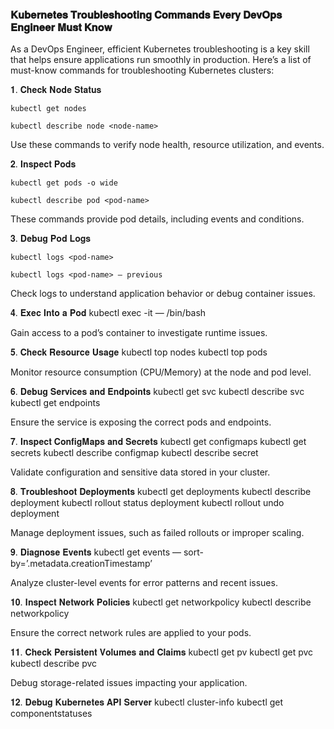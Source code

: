 ### 𝐊𝐮𝐛𝐞𝐫𝐧𝐞𝐭𝐞𝐬 𝐓𝐫𝐨𝐮𝐛𝐥𝐞𝐬𝐡𝐨𝐨𝐭𝐢𝐧𝐠 𝐂𝐨𝐦𝐦𝐚𝐧𝐝𝐬 𝐄𝐯𝐞𝐫𝐲 𝐃𝐞𝐯𝐎𝐩𝐬 𝐄𝐧𝐠𝐢𝐧𝐞𝐞𝐫 𝐌𝐮𝐬𝐭 𝐊𝐧𝐨𝐰
As a DevOps Engineer, efficient Kubernetes troubleshooting is a key skill that helps ensure applications run smoothly in production. Here’s a list of must-know commands for troubleshooting Kubernetes clusters:

𝟏. 𝐂𝐡𝐞𝐜𝐤 𝐍𝐨𝐝𝐞 𝐒𝐭𝐚𝐭𝐮𝐬
```
kubectl get nodes
```
```
kubectl describe node <node-name>
```
Use these commands to verify node health, resource utilization, and events.

𝟐. 𝐈𝐧𝐬𝐩𝐞𝐜𝐭 𝐏𝐨𝐝𝐬
```
kubectl get pods -o wide
```
```
kubectl describe pod <pod-name>
```
These commands provide pod details, including events and conditions.

𝟑. 𝐃𝐞𝐛𝐮𝐠 𝐏𝐨𝐝 𝐋𝐨𝐠𝐬
```
kubectl logs <pod-name>
```
```
kubectl logs <pod-name> — previous
```
Check logs to understand application behavior or debug container issues.

𝟒. 𝐄𝐱𝐞𝐜 𝐈𝐧𝐭𝐨 𝐚 𝐏𝐨𝐝
kubectl exec -it <pod-name> — /bin/bash

Gain access to a pod’s container to investigate runtime issues.

𝟓. 𝐂𝐡𝐞𝐜𝐤 𝐑𝐞𝐬𝐨𝐮𝐫𝐜𝐞 𝐔𝐬𝐚𝐠𝐞
kubectl top nodes
kubectl top pods

Monitor resource consumption (CPU/Memory) at the node and pod level.

𝟔. 𝐃𝐞𝐛𝐮𝐠 𝐒𝐞𝐫𝐯𝐢𝐜𝐞𝐬 𝐚𝐧𝐝 𝐄𝐧𝐝𝐩𝐨𝐢𝐧𝐭𝐬
kubectl get svc
kubectl describe svc <service-name>
kubectl get endpoints

Ensure the service is exposing the correct pods and endpoints.

𝟕. 𝐈𝐧𝐬𝐩𝐞𝐜𝐭 𝐂𝐨𝐧𝐟𝐢𝐠𝐌𝐚𝐩𝐬 𝐚𝐧𝐝 𝐒𝐞𝐜𝐫𝐞𝐭𝐬
kubectl get configmaps
kubectl get secrets
kubectl describe configmap <configmap-name>
kubectl describe secret <secret-name>

Validate configuration and sensitive data stored in your cluster.

𝟖. 𝐓𝐫𝐨𝐮𝐛𝐥𝐞𝐬𝐡𝐨𝐨𝐭 𝐃𝐞𝐩𝐥𝐨𝐲𝐦𝐞𝐧𝐭𝐬
kubectl get deployments
kubectl describe deployment <deployment-name>
kubectl rollout status deployment <deployment-name>
kubectl rollout undo deployment <deployment-name>

Manage deployment issues, such as failed rollouts or improper scaling.

𝟗. 𝐃𝐢𝐚𝐠𝐧𝐨𝐬𝐞 𝐄𝐯𝐞𝐧𝐭𝐬
kubectl get events — sort-by=’.metadata.creationTimestamp’

Analyze cluster-level events for error patterns and recent issues.

𝟏𝟎. 𝐈𝐧𝐬𝐩𝐞𝐜𝐭 𝐍𝐞𝐭𝐰𝐨𝐫𝐤 𝐏𝐨𝐥𝐢𝐜𝐢𝐞𝐬
kubectl get networkpolicy
kubectl describe networkpolicy <policy-name>

Ensure the correct network rules are applied to your pods.

𝟏𝟏. 𝐂𝐡𝐞𝐜𝐤 𝐏𝐞𝐫𝐬𝐢𝐬𝐭𝐞𝐧𝐭 𝐕𝐨𝐥𝐮𝐦𝐞𝐬 𝐚𝐧𝐝 𝐂𝐥𝐚𝐢𝐦𝐬
kubectl get pv
kubectl get pvc
kubectl describe pvc <pvc-name>

Debug storage-related issues impacting your application.

𝟏𝟐. 𝐃𝐞𝐛𝐮𝐠 𝐊𝐮𝐛𝐞𝐫𝐧𝐞𝐭𝐞𝐬 𝐀𝐏𝐈 𝐒𝐞𝐫𝐯𝐞𝐫
kubectl cluster-info
kubectl get componentstatuses
